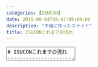 ```yaml
---
categories: [ISUCON]
date: 2015-09-04T08:47:05+09:00
description: "予備に作ったスライド"
title: ISUCONこれまでの流れ
---
```


<textarea data-markdown
    data-separator="\n===\n"
    data-vertical="\n---\n"
    data-notes="^Note:">
# ISUCONこれまでの流れ
----------------------
雑に書き殴った
<!-- .slide: class="center" -->
===
# About Me
---------
![κeenのアイコン](/images/icon.png) <!-- .element: style="position:absolute;right:0;z-index:-1" -->

 + κeen
 + [@blackenedgold](https://twitter.com/blackenedgold)
 + Github: [KeenS](https://github.com/KeenS)
 + ISUCON3、 4の予選、本戦に出場（学生枠）
===
# ISUCON1 ブログ
---------------

* node perl ruby
* kazeburoの罠
* ブログのサイドバーが重いやつ
* 割と親切なルール

===
# ISUCON2 チケット予約サイト
---------------------------

* perl ruby node php java python
* 席ランダムにしてなくてもベンチマーカー通っちゃう
* 変更が1秒以内に反映されていること → 0.9秒毎に裏でバッチを回す
* JOINが3連になってる所があってみんなそこに引っ掛かったがボトルネックはそこじゃない
* ちょっとルールが雑になった

===
# ISUCON3予選 スニペット投稿サイト
--------------------------------
* go node perl python ruby php
* AWS1台
* Markdown変換がperl製の重いやつ
* AWSだとプロセスのフォークも重い
* titleの抜き出しも重い
* チェッカーが甘くてVarnishを導入しただけで点数爆上がり
* SQLの典型問題とかも
* workloadに気付かなかった人多数
* 学生枠が出来た
* ベンチマーカが通れば何でもアリな風潮

===
# ISUCON3本戦 画像SNS
--------------------
* go node perl python ruby
* オンプレ5台
* 画像の変換が重い
* 実は帯域もつらい
* 画像のチェッカがあってチェッカが通れば画質を落としても良かった
* 組長の罠
* ベンチマーカーに通れば何でもアリ
* 複数サーバーでのファイルの共有にWebDAVが盲点
* 点数計算の罠に嵌まる人多数
  + 基本点より追加点に目が眩む人がそれなりに
* 推測するな計測せよ
* nodeで初期パスワードが間違っているトラブル

===
# ISUCON4予選 銀行
--------------------------------------

* go node perl php python ruby
* AWS1台
* ワークロードを桁外れに指定するとベンチマーカーが走り続けるバグ
* ベンチマーカーにアクセスして行動パターンを解析した人が出る（その情報は使ってない。スポーツマンシップ。）
* テンプレートエンジンをやめて静的ファイル
* Go勢のon memory戦略が跋扈
* 「メモリに載せれば勝てるぜ」風潮
* 静的ファイルを返さない反則ギリギリのチューニング
* ベンチマーカーのチューニング
* Varnish潰し
* アプリをC++で書き換えて予選突破したチームも出る

===
# ISUCON4本戦 動画広告
----------------

* go perl php python ruby
* オンプレ3台
* 最初からRedisに動画が載ってる
* それ外したらスコア頭打ち(帯域がつまる)
* ベンチマーク同士が干渉しあう
* 実はCache-Controlをしたらスコアが爆上がり(上位2チームだけ気付いた)
* 3位のチームは外向きと内向きの2枚のNICを使って団子状のスコアから頭1つだけ出た

===
#ISUCON5予選 ???
----------------
* perl ruby node php python go java (scala)
* GCP 
* 今までの予選だとベンチマーカが競技者の手元に渡る問題があった。
* かといって外部からのベンチマークは安定しない。
* GCPならGoogleの謎の技術によって安定するらしい。
* @tagomoris 「もはやISUCONは予選で落ちる人の方が多くなった。その人達にとっては予選こそがISUCONなのだ」
  
</textarea>
